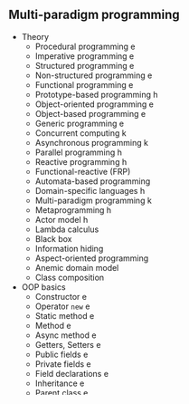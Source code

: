 ## Multi-paradigm programming

- Theory
  - Procedural programming e
  - Imperative programming e
  - Structured programming e
  - Non-structured programming e
  - Functional programming e
  - Prototype-based programming h
  - Object-oriented programming e
  - Object-based programming e
  - Generic programming e
  - Concurrent computing k
  - Asynchronous programming k
  - Parallel programming h
  - Reactive programming h
  - Functional-reactive (FRP)
  - Automata-based programming
  - Domain-specific languages h
  - Multi-paradigm programming k
  - Metaprogramming h
  - Actor model h
  - Lambda calculus
  - Black box
  - Information hiding
  - Aspect-oriented programming
  - Anemic domain model
  - Class composition
- OOP basics
  - Constructor e
  - Operator `new` e
  - Static method e
  - Method e
  - Async method e
  - Getters, Setters e
  - Public fields e
  - Private fields e
  - Field declarations e
  - Inheritance e
  - Parent class e
  - Polymorphism e
  - Abstract class e
  - Interface e
  - Encapsulation e
  - Hidden class e
  - Object form e
  - Instance e
  - Introspection e
  - Reflection h
  - The diamond problem h
- GRASP
  - Information expert
  - Creator
  - Controller
  - Indirection
  - Low coupling
  - High cohesion
  - Protected variations
  - Pure fabrication
- SOLID
  - Single-responsibility principle (SRP) e
  - Open–closed principle (OCP) e
  - Liskov substitution principle (LSP) e
  - Interface segregation principle (ISP) e
  - Dependency inversion principle (DIP) e
- Patterns
  - Singleton e
  - Factory Method e
  - Abstract Factory h
  - Adapter e
  - Observer k
  - Strategy h
  - Facade k
  - Proxy k
  - Chain of Responsibility
  - Command h
  - Iterator h
  - State h
  - Bridge k
  - Builder k
  - Prototype h
  - Composite h
  - Decorator k
  - Flyweight h
  - Mediator h
  - Memento h
  - Template Method h
  - Visitor h
  - Reactor h
  - Active object h
  - Delegation h
